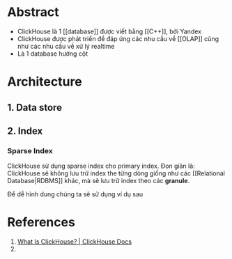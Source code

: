 ---
---

# Abstract

- ClickHouse là 1 [[database]] được viết bằng [[C++]], bởi Yandex
- ClickHouse được phát triển để đáp ứng các nhu cầu về [[OLAP]] cũng như các nhu cầu về xử lý realtime
- Là 1 database hướng cột

# Architecture

## 1. Data store

## 2. Index

### Sparse Index

ClickHouse sử dụng sparse index cho primary index. Đon giản là: ClickHouse sẽ không lưu trữ index the từng dòng giống như các [[Relational Database|RDBMS]] khác, mà sẽ lưu trữ index theo các __granule__.

Để dễ hình dung chúng ta sẽ sử dụng ví dụ sau




# References
1. [What Is ClickHouse? | ClickHouse Docs](https://clickhouse.com/docs/en/intro/)
2. 
